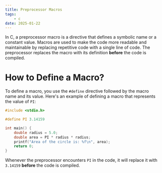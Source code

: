 ```yaml
---
title: Preprocessor Macros
tags:
    - c
date: 2025-01-22
---
```

In C, a preprocessor macro is a directive that defines a symbolic name or a constant value. Macros are used to make the code more readable and maintainable by replacing repetitive code with a single line of code. The preprocessor replaces the macro with its definition **before** the code is compiled.

# How to Define a Macro?

To define a macro, you use the `#define` directive followed by the macro name and its value. Here's an example of defining a macro that represents the value of `PI`:

```c
#include <stdio.h>

#define PI 3.14159

int main() {
    double radius = 5.0;
    double area = PI * radius * radius;
    printf("Area of the circle is: %f\n", area);
    return 0;
}
```
Whenever the preprocessor encounters `PI` in the code, it will replace it with `3.14159` **before** the code is compiled.


